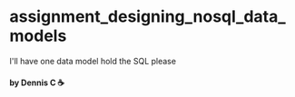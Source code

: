 # assignment_designing_nosql_data_models
I'll have one data model hold the SQL please

#### by Dennis C :coffee:

